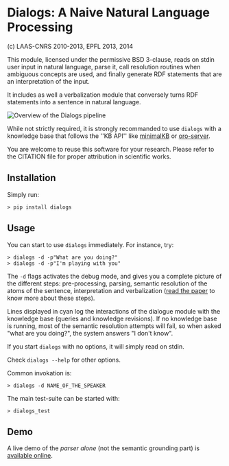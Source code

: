 Dialogs: A Naive Natural Language Processing
============================================

(c) LAAS-CNRS 2010-2013, EPFL 2013, 2014

This module, licensed under the permissive BSD 3-clause, reads on stdin user
input in natural language, parse it, call resolution routines when ambiguous
concepts are used, and finally generate RDF statements that are an
interpretation of the input.

It includes as well a verbalization module that conversely turns RDF statements
into a sentence in natural language.


![Overview of the Dialogs pipeline](doc/dialogs_module_simple_small.png)


While not strictly required, it is strongly recommanded to use `dialogs` with a
knowledge base that follows the ''KB API'' like
[minimalKB](https://github.com/severin-lemaignan/minimalkb/) or
[oro-server](http://oro.openrobots.org).

You are welcome to reuse this software for your research. Please refer to the
CITATION file for proper attribution in scientific works.

Installation
------------

Simply run:

```
> pip install dialogs
```

Usage
-----

You can start to use `dialogs` immediately. For instance, try:

```
> dialogs -d -p"What are you doing?"
> dialogs -d -p"I'm playing with you"
```

The `-d` flags activates the debug mode, and gives you a complete picture of the
different steps: pre-processing, parsing, semantic resolution of the atoms of
the sentence, interpretation and verbalization ([read the
paper](http://academia.skadge.org/publis/lemaignan2011grounding.pdf) to know
more about these steps).

Lines displayed in cyan log the interactions of the dialogue module with
the knowledge base (queries and knowledge revisions). If no knowledge base is
running, most of the semantic resolution attempts will fail, so when asked "what
are you doing?", the system answers "I don't know".

If you start `dialogs` with no options, it will simply read on stdin.

Check ``dialogs --help`` for other options.

Common invokation is:

```
> dialogs -d NAME_OF_THE_SPEAKER
```

The main test-suite can be started with:

```
> dialogs_test
```

Demo
----

A live demo of the *parser alone* (not the semantic grounding part) is
[available online](https://chili-research.epfl.ch/dialogs/).

